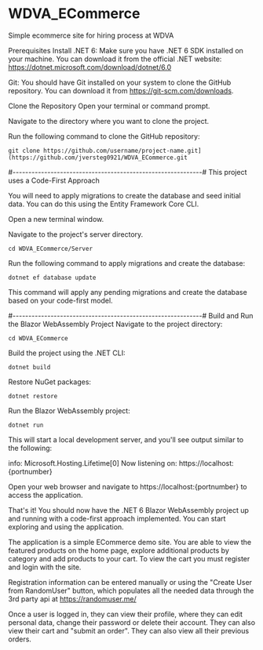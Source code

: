 # WDVA_ECommerce
Simple ecommerce site for hiring process at WDVA

Prerequisites
Install .NET 6: Make sure you have .NET 6 SDK installed on your machine. You can download it from the official .NET website: https://dotnet.microsoft.com/download/dotnet/6.0

Git: You should have Git installed on your system to clone the GitHub repository. You can download it from https://git-scm.com/downloads.

Clone the Repository
Open your terminal or command prompt.

Navigate to the directory where you want to clone the project.

Run the following command to clone the GitHub repository:

    git clone https://github.com/username/project-name.git](https://github.com/jversteg0921/WDVA_ECommerce.git

#------------------------------------------------------------#
This project uses a Code-First Approach

You will need to apply migrations to create the database and seed initial data. You can do this using the Entity Framework Core CLI.

Open a new terminal window.

Navigate to the project's server directory.

    cd WDVA_ECommerce/Server
    
Run the following command to apply migrations and create the database:

    dotnet ef database update
This command will apply any pending migrations and create the database based on your code-first model.

#------------------------------------------------------------#
Build and Run the Blazor WebAssembly Project
Navigate to the project directory:

    cd WDVA_ECommerce

Build the project using the .NET CLI:

    dotnet build


Restore NuGet packages:

    dotnet restore

    
Run the Blazor WebAssembly project:

    dotnet run
    
This will start a local development server, and you'll see output similar to the following:

info: Microsoft.Hosting.Lifetime[0]
      Now listening on: https://localhost:{portnumber}
      
Open your web browser and navigate to https://localhost:{portnumber} to access the application.



That's it! You should now have the .NET 6 Blazor WebAssembly project up and running with a code-first approach implemented. You can start exploring and using the application.

The application is a simple ECommerce demo site. You are able to view the featured products on the home page, explore additional products by category and add products to your cart. To view the cart you must register and login with the site.

Registration information can be entered manually or using the "Create User from RandomUser" button, which populates all the needed data through the 3rd party api at https://randomuser.me/

Once a user is logged in, they can view their profile, where they can edit personal data, change their password or delete their account. They can also view their cart and "submit an order". They can also view all their previous orders.
